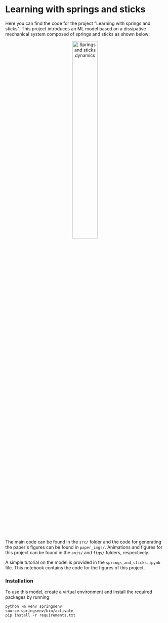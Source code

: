 # Learning with springs and sticks 

Here you can find the code for the project "Learning with springs and sticks". This project introduces an ML model based on a dissipative mechanical system composed of springs and sticks as shown below:

<p style="text-align:center;">
<img src="anis/animation_paraboloid.gif" alt="Springs and sticks dynamics" width="40%">
</p>

The main code can be found in the `src/` folder and the code for generating the paper's figures can be found in `paper_imgs/`. Animations and figures for this project can be found in the `anis/` and `figs/` folders, respectively.

A simple tutorial on the model is provided in the `springs_and_sticks.ipynb` file. This notebook contains the code for the figures of this project.

### Installation

To use this model, create a virtual environment and install the required packages by running
```
python -m venv springsenv
source springsenv/bin/activate
pip install -r requirements.txt
```






